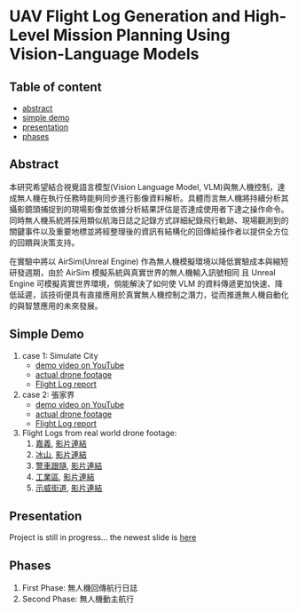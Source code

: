 # UAV Flight Log Generation and High-Level Mission Planning Using Vision-Language Models

## Table of content

- [abstract](#abstract)
- [simple demo](#simple-demo)
- [presentation](#presentation)
- [phases](#phases)

## Abstract

本研究希望結合視覺語言模型(Vision Language Model, VLM)與無人機控制，達成無人機在執行任務時能夠同步進行影像資料解析。具體而言無人機將持續分析其攝影鏡頭捕捉到的現場影像並依據分析結果評估是否達成使用者下達之操作命令。同時無人機系統將採用類似航海日誌之記錄方式詳細紀錄飛行軌跡、現場觀測到的關鍵事件以及重要地標並將經整理後的資訊有結構化的回傳給操作者以提供全方位的回饋與決策支持。

在實驗中將以 AirSim(Unreal Engine) 作為無人機模擬環境以降低實驗成本與縮短研發週期，由於 AirSim 模擬系統與真實世界的無人機輸入訊號相同 且 Unreal Engine 可模擬真實世界環境，倘能解決了如何使 VLM 的資料傳遞更加快速、降低延遲，該技術便具有直接應用於真實無人機控制之潛力，從而推進無人機自動化的與智慧應用的未來發展。

## Simple Demo

1. case 1: Simulate City
    - [demo video on YouTube](https://youtu.be/Dh1qoBHkMp8)
    - [actual drone footage](https://youtu.be/RewiEn2s4N4)
    - [Flight Log report](https://github.com/bscny/undergraduate_project/blob/main/assets/flight_logs/SimCity2/Flight_log.md)
2. case 2: 張家界
    - [demo video on YouTube](https://youtu.be/hiHjvGYlLNw)
    - [actual drone footage](https://youtu.be/7FV5pVGj-oc)
    - [Flight Log report](https://github.com/bscny/undergraduate_project/blob/main/assets/flight_logs/ZhangJiajie/Flight_log.md)
3. Flight Logs from real world drone footage:
    1. [嘉義](https://github.com/bscny/undergraduate_project/blob/main/assets/flight_logs/City/Flight_log.md), [影片連結](https://youtu.be/UZp3Tht_wmE)
    2. [冰山](https://github.com/bscny/undergraduate_project/blob/main/assets/flight_logs/Ice_Mountains/Flight_log.md), [影片連結](https://www.pexels.com/video/aerial-footage-of-trees-on-mountains-8761176)
    3. [警車跟隨](https://github.com/bscny/undergraduate_project/blob/main/assets/flight_logs/Police_Car_operation/Flight_log.md), [影片連結](https://www.pexels.com/video/drone-footage-of-a-police-car-driving-on-long-highway-5490959/)
    4. [工業區](https://github.com/bscny/undergraduate_project/blob/main/assets/flight_logs/Industrial_Zone/Flight_log.md), [影片連結](https://www.pexels.com/video/flight-over-industrial-zone-with-drone-19395434/)
    5. [示威街道](https://github.com/bscny/undergraduate_project/blob/main/assets/flight_logs/Protest/Flight_log.md), [影片連結](https://www.pexels.com/video/drone-footage-of-city-and-streets-in-daylight-6254278/)

## Presentation

Project is still in progress... the newest slide is [here](https://www.canva.com/design/DAGztpVkxZI/gzrc3zIlRoArxwzMpO0iCw/edit)

## Phases

1. First Phase: 無人機回傳航行日誌
2. Second Phase: 無人機動主航行